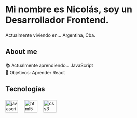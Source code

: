 <h1 align="left">Mi nombre es Nicolás, soy un Desarrollador Frontend.</h1>

###

<p align="left">Actualmente viviendo en... Argentina, Cba.</p>

###

<h2 align="left">About me</h2>

###

<p align="left">📚 Actualmente aprendiendo... JavaScript <br>🎯 Objetivos: Aprender React </p>

###

<h2 align="left">Tecnologías</h2>

###

<div align="left">
  <img src="https://cdn.jsdelivr.net/gh/devicons/devicon/icons/javascript/javascript-original.svg" height="40" alt="javascript logo"  />
  <img width="12" />
  <img src="https://cdn.jsdelivr.net/gh/devicons/devicon/icons/html5/html5-original.svg" height="40" alt="html5 logo"  />
  <img width="12" />
  <img src="https://cdn.jsdelivr.net/gh/devicons/devicon/icons/css3/css3-original.svg" height="40" alt="css3 logo"  />

</div>

###

